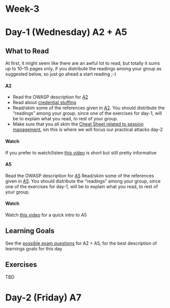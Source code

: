 # Week-3

# Day-1 (Wednesday)  A2 + A5

## What to Read

At first, it might seem like there are an awful lot to read, but totally it sums up to 10-15 pages only, if you distribute the readings among your group as suggested below, so just go ahead a start reading ;-)

#### A2
- Read the OWASP description for [A2](https://www.owasp.org/index.php/Top_10-2017_A2-Broken_Authentication)
- Read about [credential stuffing](https://www.owasp.org/index.php/Credential_stuffing)
- Read/skim some of the references given in [A2](https://www.owasp.org/index.php/Top_10-2017_A2-Broken_Authentication). You should distribute the “readings” among your group, since one of the exercises for day-1, will be to explain what you read, to rest of your group.
- Make sure that you all skim the [Cheat Sheet related to session management](https://www.owasp.org/index.php/Session_Management_Cheat_Sheet), sin this is where we will focus our practical attacks day-2

#### Watch
If you prefer to watch/listen [this video](https://www.youtube.com/watch?v=R1iGRBG3PJ8) is short but still pretty informative

#### A5
Read the OWASP description for [A5](https://www.owasp.org/index.php/Top_10-2017_A5-Broken_Access_Control)
Read/skim some of the references given in [A5](https://www.owasp.org/index.php/Top_10-2017_A5-Broken_Access_Control). You should distribute the “readings” among your group, since one of the exercises for day-1, will be to explain what you read, to rest of your group.

#### Watch
Watch [this video](https://www.youtube.com/watch?v=ouuXu9_UM0w) for a quick intro to A5

## Learning Goals
See the [possible exam questions](https://docs.google.com/document/d/1NmH7nUBH7gUeRFMmRd9lciD6uQMIfkw3Om3DrKcjR0k/edit?usp=sharing) for A2 + A5, for the best description of learnings goals for this day

## Exercises
TBD

# Day-2 (Friday) A7
